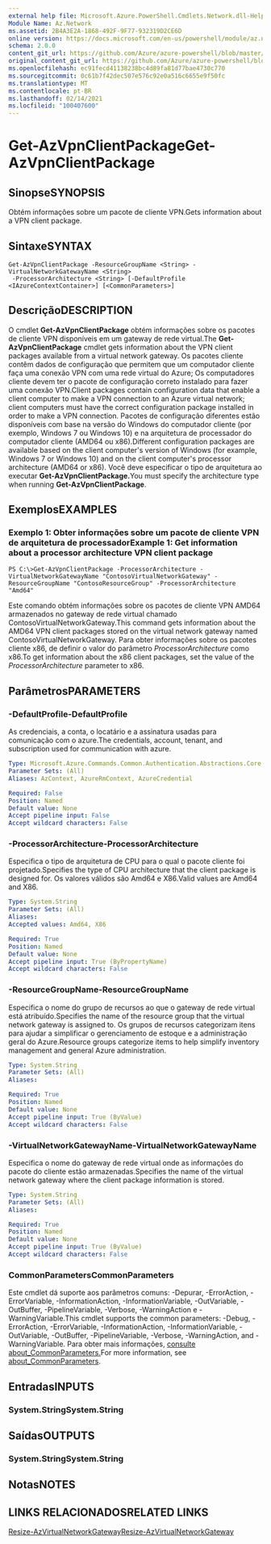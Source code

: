 ```yaml
---
external help file: Microsoft.Azure.PowerShell.Cmdlets.Network.dll-Help.xml
Module Name: Az.Network
ms.assetid: 2B4A3E2A-1868-492F-9F77-932319D2CE6D
online version: https://docs.microsoft.com/en-us/powershell/module/az.network/get-azvpnclientpackage
schema: 2.0.0
content_git_url: https://github.com/Azure/azure-powershell/blob/master/src/Network/Network/help/Get-AzVpnClientPackage.md
original_content_git_url: https://github.com/Azure/azure-powershell/blob/master/src/Network/Network/help/Get-AzVpnClientPackage.md
ms.openlocfilehash: ec91fecd41138238bc4d89fa81d77bae4730c770
ms.sourcegitcommit: 0c61b7f42dec507e576c92e0a516c6655e9f50fc
ms.translationtype: MT
ms.contentlocale: pt-BR
ms.lasthandoff: 02/14/2021
ms.locfileid: "100407600"
---
```

# <span data-ttu-id="b8744-101">Get-AzVpnClientPackage</span><span class="sxs-lookup"><span data-stu-id="b8744-101">Get-AzVpnClientPackage</span></span>

## <span data-ttu-id="b8744-102">Sinopse</span><span class="sxs-lookup"><span data-stu-id="b8744-102">SYNOPSIS</span></span>
<span data-ttu-id="b8744-103">Obtém informações sobre um pacote de cliente VPN.</span><span class="sxs-lookup"><span data-stu-id="b8744-103">Gets information about a VPN client package.</span></span>

## <span data-ttu-id="b8744-104">Sintaxe</span><span class="sxs-lookup"><span data-stu-id="b8744-104">SYNTAX</span></span>

```
Get-AzVpnClientPackage -ResourceGroupName <String> -VirtualNetworkGatewayName <String>
 -ProcessorArchitecture <String> [-DefaultProfile <IAzureContextContainer>] [<CommonParameters>]
```

## <span data-ttu-id="b8744-105">Descrição</span><span class="sxs-lookup"><span data-stu-id="b8744-105">DESCRIPTION</span></span>
<span data-ttu-id="b8744-106">O cmdlet **Get-AzVpnClientPackage** obtém informações sobre os pacotes de cliente VPN disponíveis em um gateway de rede virtual.</span><span class="sxs-lookup"><span data-stu-id="b8744-106">The **Get-AzVpnClientPackage** cmdlet gets information about the VPN client packages available from a virtual network gateway.</span></span>
<span data-ttu-id="b8744-107">Os pacotes cliente contêm dados de configuração que permitem que um computador cliente faça uma conexão VPN com uma rede virtual do Azure; Os computadores cliente devem ter o pacote de configuração correto instalado para fazer uma conexão VPN.</span><span class="sxs-lookup"><span data-stu-id="b8744-107">Client packages contain configuration data that enable a client computer to make a VPN connection to an Azure virtual network; client computers must have the correct configuration package installed in order to make a VPN connection.</span></span>
<span data-ttu-id="b8744-108">Pacotes de configuração diferentes estão disponíveis com base na versão do Windows do computador cliente (por exemplo, Windows 7 ou Windows 10) e na arquitetura de processador do computador cliente (AMD64 ou x86).</span><span class="sxs-lookup"><span data-stu-id="b8744-108">Different configuration packages are available based on the client computer's version of Windows (for example, Windows 7 or Windows 10) and on the client computer's processor architecture (AMD64 or x86).</span></span>
<span data-ttu-id="b8744-109">Você deve especificar o tipo de arquitetura ao executar **Get-AzVpnClientPackage.**</span><span class="sxs-lookup"><span data-stu-id="b8744-109">You must specify the architecture type when running **Get-AzVpnClientPackage**.</span></span>

## <span data-ttu-id="b8744-110">Exemplos</span><span class="sxs-lookup"><span data-stu-id="b8744-110">EXAMPLES</span></span>

### <span data-ttu-id="b8744-111">Exemplo 1: Obter informações sobre um pacote de cliente VPN de arquitetura de processador</span><span class="sxs-lookup"><span data-stu-id="b8744-111">Example 1: Get information about a processor architecture VPN client package</span></span>
```
PS C:\>Get-AzVpnClientPackage -ProcessorArchitecture -VirtualNetworkGatewayName "ContosoVirtualNetworkGateway" -ResourceGroupName "ContosoResourceGroup" -ProcessorArchitecture "Amd64"
```

<span data-ttu-id="b8744-112">Este comando obtém informações sobre os pacotes de cliente VPN AMD64 armazenados no gateway de rede virtual chamado ContosoVirtualNetworkGateway.</span><span class="sxs-lookup"><span data-stu-id="b8744-112">This command gets information about the AMD64 VPN client packages stored on the virtual network gateway named ContosoVirtualNetworkGateway.</span></span>
<span data-ttu-id="b8744-113">Para obter informações sobre os pacotes cliente x86, de definir o valor do parâmetro *ProcessorArchitecture* como x86.</span><span class="sxs-lookup"><span data-stu-id="b8744-113">To get information about the x86 client packages, set the value of the *ProcessorArchitecture* parameter to x86.</span></span>

## <span data-ttu-id="b8744-114">Parâmetros</span><span class="sxs-lookup"><span data-stu-id="b8744-114">PARAMETERS</span></span>

### <span data-ttu-id="b8744-115">-DefaultProfile</span><span class="sxs-lookup"><span data-stu-id="b8744-115">-DefaultProfile</span></span>
<span data-ttu-id="b8744-116">As credenciais, a conta, o locatário e a assinatura usadas para comunicação com o azure.</span><span class="sxs-lookup"><span data-stu-id="b8744-116">The credentials, account, tenant, and subscription used for communication with azure.</span></span>

```yaml
Type: Microsoft.Azure.Commands.Common.Authentication.Abstractions.Core.IAzureContextContainer
Parameter Sets: (All)
Aliases: AzContext, AzureRmContext, AzureCredential

Required: False
Position: Named
Default value: None
Accept pipeline input: False
Accept wildcard characters: False
```

### <span data-ttu-id="b8744-117">-ProcessorArchitecture</span><span class="sxs-lookup"><span data-stu-id="b8744-117">-ProcessorArchitecture</span></span>
<span data-ttu-id="b8744-118">Especifica o tipo de arquitetura de CPU para o qual o pacote cliente foi projetado.</span><span class="sxs-lookup"><span data-stu-id="b8744-118">Specifies the type of CPU architecture that the client package is designed for.</span></span>
<span data-ttu-id="b8744-119">Os valores válidos são Amd64 e X86.</span><span class="sxs-lookup"><span data-stu-id="b8744-119">Valid values are Amd64 and X86.</span></span>

```yaml
Type: System.String
Parameter Sets: (All)
Aliases:
Accepted values: Amd64, X86

Required: True
Position: Named
Default value: None
Accept pipeline input: True (ByPropertyName)
Accept wildcard characters: False
```

### <span data-ttu-id="b8744-120">-ResourceGroupName</span><span class="sxs-lookup"><span data-stu-id="b8744-120">-ResourceGroupName</span></span>
<span data-ttu-id="b8744-121">Especifica o nome do grupo de recursos ao que o gateway de rede virtual está atribuído.</span><span class="sxs-lookup"><span data-stu-id="b8744-121">Specifies the name of the resource group that the virtual network gateway is assigned to.</span></span>
<span data-ttu-id="b8744-122">Os grupos de recursos categorizam itens para ajudar a simplificar o gerenciamento de estoque e a administração geral do Azure.</span><span class="sxs-lookup"><span data-stu-id="b8744-122">Resource groups categorize items to help simplify inventory management and general Azure administration.</span></span>

```yaml
Type: System.String
Parameter Sets: (All)
Aliases:

Required: True
Position: Named
Default value: None
Accept pipeline input: True (ByValue)
Accept wildcard characters: False
```

### <span data-ttu-id="b8744-123">-VirtualNetworkGatewayName</span><span class="sxs-lookup"><span data-stu-id="b8744-123">-VirtualNetworkGatewayName</span></span>
<span data-ttu-id="b8744-124">Especifica o nome do gateway de rede virtual onde as informações do pacote do cliente estão armazenadas.</span><span class="sxs-lookup"><span data-stu-id="b8744-124">Specifies the name of the virtual network gateway where the client package information is stored.</span></span>

```yaml
Type: System.String
Parameter Sets: (All)
Aliases:

Required: True
Position: Named
Default value: None
Accept pipeline input: True (ByValue)
Accept wildcard characters: False
```

### <span data-ttu-id="b8744-125">CommonParameters</span><span class="sxs-lookup"><span data-stu-id="b8744-125">CommonParameters</span></span>
<span data-ttu-id="b8744-126">Este cmdlet dá suporte aos parâmetros comuns: -Depurar, -ErrorAction, -ErrorVariable, -InformationAction, -InformationVariable, -OutVariable, -OutBuffer, -PipelineVariable, -Verbose, -WarningAction e -WarningVariable.</span><span class="sxs-lookup"><span data-stu-id="b8744-126">This cmdlet supports the common parameters: -Debug, -ErrorAction, -ErrorVariable, -InformationAction, -InformationVariable, -OutVariable, -OutBuffer, -PipelineVariable, -Verbose, -WarningAction, and -WarningVariable.</span></span> <span data-ttu-id="b8744-127">Para obter mais informações, [consulte about_CommonParameters.](http://go.microsoft.com/fwlink/?LinkID=113216)</span><span class="sxs-lookup"><span data-stu-id="b8744-127">For more information, see [about_CommonParameters](http://go.microsoft.com/fwlink/?LinkID=113216).</span></span>

## <span data-ttu-id="b8744-128">Entradas</span><span class="sxs-lookup"><span data-stu-id="b8744-128">INPUTS</span></span>

### <span data-ttu-id="b8744-129">System.String</span><span class="sxs-lookup"><span data-stu-id="b8744-129">System.String</span></span>

## <span data-ttu-id="b8744-130">Saídas</span><span class="sxs-lookup"><span data-stu-id="b8744-130">OUTPUTS</span></span>

### <span data-ttu-id="b8744-131">System.String</span><span class="sxs-lookup"><span data-stu-id="b8744-131">System.String</span></span>

## <span data-ttu-id="b8744-132">Notas</span><span class="sxs-lookup"><span data-stu-id="b8744-132">NOTES</span></span>

## <span data-ttu-id="b8744-133">LINKS RELACIONADOS</span><span class="sxs-lookup"><span data-stu-id="b8744-133">RELATED LINKS</span></span>

[<span data-ttu-id="b8744-134">Resize-AzVirtualNetworkGateway</span><span class="sxs-lookup"><span data-stu-id="b8744-134">Resize-AzVirtualNetworkGateway</span></span>](./Resize-AzVirtualNetworkGateway.md)



